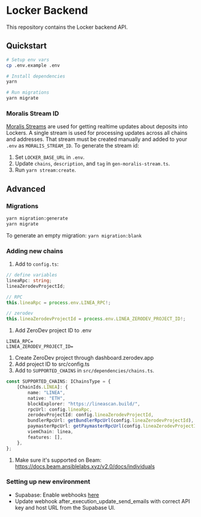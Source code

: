 # Locker Backend

This repository contains the Locker backend API.

## Quickstart

```sh
# Setup env vars
cp .env.example .env

# Install dependencies
yarn

# Run migrations
yarn migrate
```

### Moralis Stream ID

[Moralis Streams](https://docs.moralis.io/streams-api/evm) are used for getting realtime updates about deposits into Lockers. A single stream is used for processing updates across all chains and addresses. That stream must be created manually and added to your `.env` as `MORALIS_STREAM_ID`. To generate the stream id:

1. Set `LOCKER_BASE_URL` in `.env`.
1. Update `chains`, `description`, and `tag` in `gen-moralis-stream.ts`.
1. Run `yarn stream:create`.

## Advanced

### Migrations

```sh
yarn migration:generate
yarn migrate
```

To generate an empty migration: `yarn migration:blank`

### Adding new chains

1. Add to `config.ts`:

```ts
// define variables
lineaRpc: string;
lineaZerodevProjectId;

// RPC
this.lineaRpc = process.env.LINEA_RPC!;

// zerodev
this.lineaZerodevProjectId = process.env.LINEA_ZERODEV_PROJECT_ID!;
```

1. Add ZeroDev project ID to .env

```env
LINEA_RPC=
LINEA_ZERODEV_PROJECT_ID=
```

1. Create ZeroDev project through dashboard.zerodev.app
1. Add project ID to src/config.ts
1. Add to `SUPPORTED_CHAINS` in `src/dependencies/chains.ts`.

```ts
const SUPPORTED_CHAINS: IChainsType = {
	[ChainIds.LINEA]: {
		name: "LINEA",
		native: "ETH",
		blockExplorer: "https://lineascan.build/",
		rpcUrl: config.lineaRpc,
		zerodevProjectId: config.lineaZerodevProjectId,
		bundlerRpcUrl: getBundlerRpcUrl(config.lineaZerodevProjectId),
		paymasterRpcUrl: getPaymasterRpcUrl(config.lineaZerodevProjectId),
		viemChain: linea,
		features: [],
	},
};
```

1. Make sure it's supported on Beam: https://docs.beam.ansiblelabs.xyz/v2.0/docs/individuals

### Setting up new environment

-   Supabase: Enable webhooks [here](https://supabase.com/dashboard/project/ijuubunnkytlovenkehk/database/hooks)
-   Update webhook after_execution_update_send_emails with correct API key and host URL from the Supabase UI.
